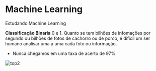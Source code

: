# Machine Learning 
Estudando Machine Learning 

**Classificação Binaria** 0 e 1. Quanto se tem bilhões de infomações por segundo ou bilhões de fotos de cachorro ou de porco, é dificil um ser humano analisar uma a uma cada foto ou informação.

- Nunca chegamos em uma taxa de acerto de 97% 


![top2](https://user-images.githubusercontent.com/48387196/68515180-d14eb880-025e-11ea-81ad-3632bfd56b70.gif)
